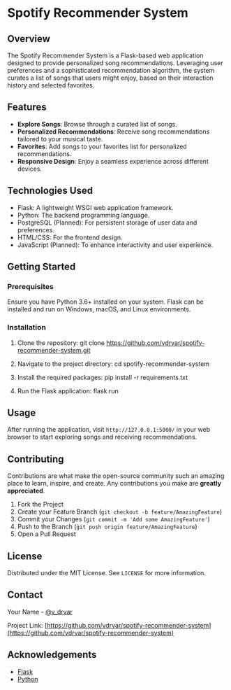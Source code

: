# Spotify Recommender System

## Overview
The Spotify Recommender System is a Flask-based web application designed to provide personalized song recommendations. Leveraging user preferences and a sophisticated recommendation algorithm, the system curates a list of songs that users might enjoy, based on their interaction history and selected favorites.

## Features
- **Explore Songs**: Browse through a curated list of songs.
- **Personalized Recommendations**: Receive song recommendations tailored to your musical taste.
- **Favorites**: Add songs to your favorites list for personalized recommendations.
- **Responsive Design**: Enjoy a seamless experience across different devices.

## Technologies Used
- Flask: A lightweight WSGI web application framework.
- Python: The backend programming language.
- PostgreSQL (Planned): For persistent storage of user data and preferences.
- HTML/CSS: For the frontend design.
- JavaScript (Planned): To enhance interactivity and user experience.

## Getting Started

### Prerequisites
Ensure you have Python 3.6+ installed on your system. Flask can be installed and run on Windows, macOS, and Linux environments.

### Installation
1. Clone the repository:
git clone https://github.com/vdrvar/spotify-recommender-system.git

2. Navigate to the project directory:
cd spotify-recommender-system

3. Install the required packages:
pip install -r requirements.txt

4. Run the Flask application:
flask run


## Usage
After running the application, visit `http://127.0.0.1:5000/` in your web browser to start exploring songs and receiving recommendations.

## Contributing
Contributions are what make the open-source community such an amazing place to learn, inspire, and create. Any contributions you make are **greatly appreciated**.

1. Fork the Project
2. Create your Feature Branch (`git checkout -b feature/AmazingFeature`)
3. Commit your Changes (`git commit -m 'Add some AmazingFeature'`)
4. Push to the Branch (`git push origin feature/AmazingFeature`)
5. Open a Pull Request

## License
Distributed under the MIT License. See `LICENSE` for more information.

## Contact
Your Name - [@v_drvar](https://twitter.com/yourtwitter)

Project Link: [https://github.com/vdrvar/spotify-recommender-system](https://github.com/vdrvar/spotify-recommender-system)

## Acknowledgements
- [Flask](https://flask.palletsprojects.com/)
- [Python](https://www.python.org/)

